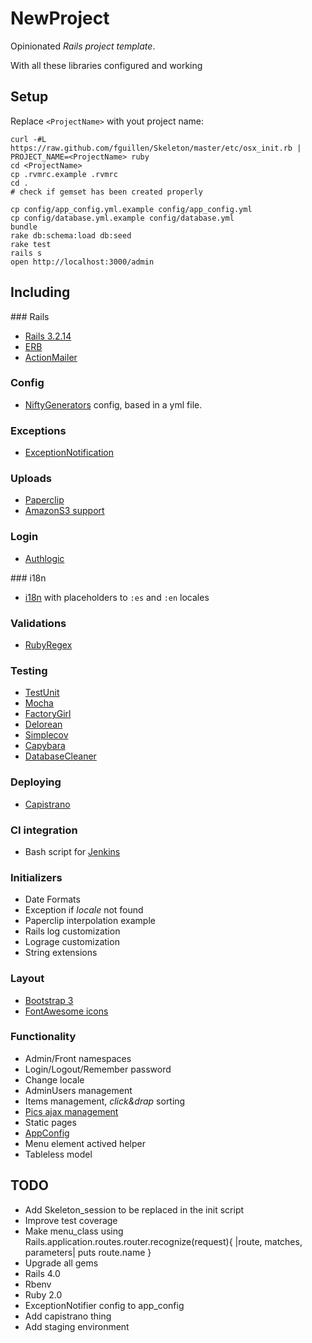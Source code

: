 # NewProject

Opinionated _Rails project template_.

With all these libraries configured and working

## Setup

Replace `<ProjectName>` with yout project name:

    curl -#L https://raw.github.com/fguillen/Skeleton/master/etc/osx_init.rb | PROJECT_NAME=<ProjectName> ruby
    cd <ProjectName>
    cp .rvmrc.example .rvmrc
    cd .
    # check if gemset has been created properly

    cp config/app_config.yml.example config/app_config.yml
    cp config/database.yml.example config/database.yml
    bundle
    rake db:schema:load db:seed
    rake test
    rails s
    open http://localhost:3000/admin

## Including

### Rails

* [Rails 3.2.14](https://github.com/rails/rails)
* [ERB](http://ruby-doc.org/stdlib-1.9.3/libdoc/erb/rdoc/ERB.html)
* [ActionMailer](https://github.com/rails/rails/tree/master/actionmailer)

### Config

* [NiftyGenerators](https://github.com/ryanb/nifty-generators) config, based in a yml file.

### Exceptions

* [ExceptionNotification](https://github.com/smartinez87/exception_notification)

### Uploads

* [Paperclip](https://github.com/thoughtbot/paperclip)
* [AmazonS3 support](https://github.com/aws/aws-sdk-ruby)

### Login

* [Authlogic](https://github.com/binarylogic/authlogic)

### i18n

* [i18n](https://github.com/svenfuchs/i18n) with placeholders to `:es` and `:en` locales

### Validations

* [RubyRegex](https://github.com/eparreno/ruby_regex)

### Testing

* [TestUnit](http://ruby-doc.org/stdlib-1.9.3/libdoc/test/unit/rdoc/Test/Unit.html)
* [Mocha](https://github.com/freerange/mocha)
* [FactoryGirl](https://github.com/thoughtbot/factory_girl)
* [Delorean](https://github.com/bebanjo/delorean)
* [Simplecov](https://github.com/colszowka/simplecov)
* [Capybara](https://github.com/jnicklas/capybara)
* [DatabaseCleaner](https://github.com/bmabey/database_cleaner)

### Deploying

* [Capistrano](https://github.com/capistrano/capistrano)

### CI integration

* Bash script for [Jenkins](http://jenkins-ci.org/)

### Initializers

* Date Formats
* Exception if _locale_ not found
* Paperclip interpolation example
* Rails log customization
* Lograge customization
* String extensions

### Layout

* [Bootstrap 3](http://twitter.github.com/bootstrap)
* [FontAwesome icons](http://fortawesome.github.io/Font-Awesome/)

### Functionality

* Admin/Front namespaces
* Login/Logout/Remember password
* Change locale
* AdminUsers management
* Items management, _click&drap_ sorting
* [Pics ajax management](https://github.com/fguillen/BBAssetsUpload)
* Static pages
* [AppConfig](https://github.com/ryanb/nifty-generators)
* Menu element actived helper
* Tableless model

## TODO

* Add Skeleton_session to be replaced in the init script
* Improve test coverage
* Make menu_class using Rails.application.routes.router.recognize(request){ |route, matches, parameters| puts route.name }
* Upgrade all gems
* Rails 4.0
* Rbenv
* Ruby 2.0
* ExceptionNotifier config to app_config
* Add capistrano thing
* Add staging environment